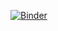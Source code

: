 [![Binder](https://mybinder.org/badge_logo.svg)](https://mybinder.org/v2/gh/qraza/pet-classification/HEAD)
